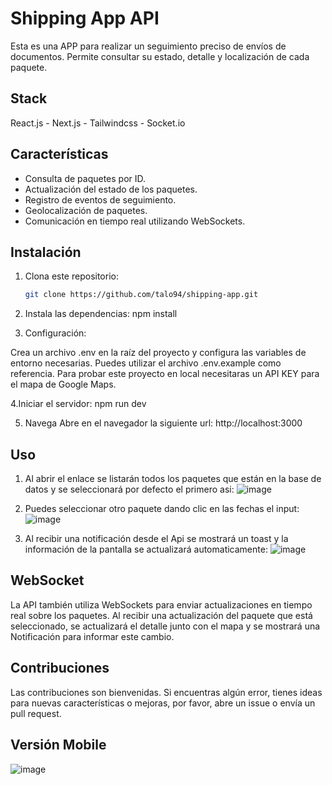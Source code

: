 # Shipping App API

Esta es una APP para realizar un seguimiento preciso de envíos de documentos. Permite consultar su estado, detalle y localización de cada paquete.

## Stack
 React.js - Next.js - Tailwindcss - Socket.io

## Características

- Consulta de paquetes por ID.
- Actualización del estado de los paquetes.
- Registro de eventos de seguimiento.
- Geolocalización de paquetes.
- Comunicación en tiempo real utilizando WebSockets.

## Instalación

1. Clona este repositorio:

   ```bash
   git clone https://github.com/talo94/shipping-app.git

   ```

2. Instala las dependencias:
   npm install

3. Configuración:

  Crea un archivo .env en la raíz del proyecto y configura las variables de entorno necesarias. Puedes utilizar el archivo .env.example como referencia. Para probar este proyecto en local necesitaras un  API KEY para el mapa de Google Maps.

4.Iniciar el servidor:
  npm run dev

5. Navega
   Abre en el navegador la siguiente url: http://localhost:3000
   
## Uso
1. Al abrir el enlace se listarán todos los paquetes que están en la base de datos y se seleccionará por defecto el primero asi:
  ![image](https://github.com/talo94/shipping-app/assets/25178778/4f7d8649-930c-47a4-a910-daa48b522991)

2. Puedes seleccionar otro paquete dando clic en las fechas el input:
 ![image](https://github.com/talo94/shipping-app/assets/25178778/f415506b-437b-4ef6-8ef7-d9f12f353e6b)
 
 3. Al recibir una notificación desde el Api se mostrará un toast y la información de la pantalla se actualizará automaticamente:
  ![image](https://github.com/talo94/shipping-app/assets/25178778/4d9fd7e3-f138-4c9c-a4e6-7602368130ae)



## WebSocket

La API también utiliza WebSockets para enviar actualizaciones en tiempo real sobre los paquetes. Al recibir una actualización del paquete que está seleccionado, se actualizará el detalle junto con el mapa y se mostrará una Notificación para informar este cambio.

## Contribuciones

Las contribuciones son bienvenidas. Si encuentras algún error, tienes ideas para nuevas características o mejoras, por favor, abre un issue o envía un pull request.

## Versión Mobile
![image](https://github.com/talo94/shipping-app/assets/25178778/bc37deb2-93dd-4d23-ba0b-041b110c71b3)

